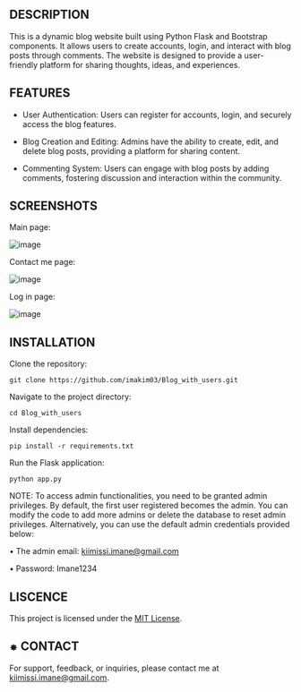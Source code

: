 ## DESCRIPTION
This is a dynamic blog website built using Python Flask and Bootstrap components. It allows users to create accounts, login, and interact with blog posts through comments. 
The website is designed to provide a user-friendly platform for sharing thoughts, ideas, and experiences.


## FEATURES
- User Authentication: Users can register for accounts, login, and securely access the blog features.

- Blog Creation and Editing: Admins have the ability to create, edit, and delete blog posts, providing a platform for sharing content.

- Commenting System: Users can engage with blog posts by adding comments, fostering discussion and interaction within the community.

## SCREENSHOTS
Main page:

![image](https://github.com/imakim03/Blog_with_users/assets/143851315/b992e8ac-4235-44be-beea-b6d597b87240)

Contact me page:

![image](https://github.com/imakim03/Blog_with_users/assets/143851315/bf05c793-e9e3-47f6-991f-8ef84655ee4f)

Log in page:

![image](https://github.com/imakim03/Blog_with_users/assets/143851315/97419481-906e-4a26-b06d-47edeb688d9d)

## INSTALLATION
Clone the repository:

```git clone https://github.com/imakim03/Blog_with_users.git```

Navigate to the project directory:

```cd Blog_with_users```

Install dependencies:

```pip install -r requirements.txt```

Run the Flask application:

```python app.py```

NOTE: To access admin functionalities, you need to be granted admin privileges. By default, the first user registered becomes the admin. 
You can modify the code to add more admins or delete the database to reset admin privileges. Alternatively, you can use the default admin credentials provided below:

• The admin email: kiimissi.imane@gmail.com

• Password: Imane1234


## LISCENCE

This project is licensed under the [MIT License](LICENSE).


## ⁕ CONTACT
For support, feedback, or inquiries, please contact me at kiimissi.imane@gmail.com.

